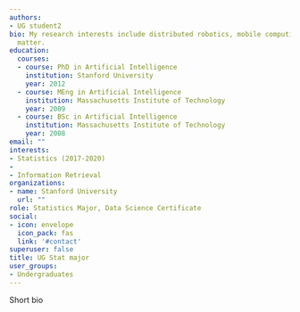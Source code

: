```yaml
---
authors:
- UG student2
bio: My research interests include distributed robotics, mobile computing and programmable
  matter.
education:
  courses:
  - course: PhD in Artificial Intelligence
    institution: Stanford University
    year: 2012
  - course: MEng in Artificial Intelligence
    institution: Massachusetts Institute of Technology
    year: 2009
  - course: BSc in Artificial Intelligence
    institution: Massachusetts Institute of Technology
    year: 2008
email: ""
interests:
- Statistics (2017-2020)
- 
- Information Retrieval
organizations:
- name: Stanford University
  url: ""
role: Statistics Major, Data Science Certificate
social:
- icon: envelope
  icon_pack: fas
  link: '#contact'
superuser: false
title: UG Stat major
user_groups:
- Undergraduates
---
```


Short bio
